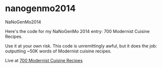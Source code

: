 nanogenmo2014
=============

NaNoGenMo2014

Here's the code for my NaNoGenMo 2014 entry: 700 Modernist Cuisine Recipes. 

Use it at your own risk. This code is unremittingly awful, but it does the job: outputting ~50K words of Modernist cuisine recipes.

Live at <a href="http://www.lastappetite.com/nanogenmo-2014/">700 Modernist Cuisine Recipes</a>
